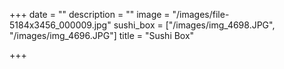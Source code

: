 +++
date = ""
description = ""
image = "/images/file-5184x3456_000009.jpg"
sushi_box = ["/images/img_4698.JPG", "/images/img_4696.JPG"]
title = "Sushi Box"

+++
